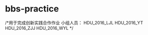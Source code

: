 # bbs-practice
/*用于完成创新实践合作作业
  小组人员：
  HDU_2016_LJL
  HDU_2016_YT
  HDU_2016_ZJJ
  HDU_2016_WYL
*/
